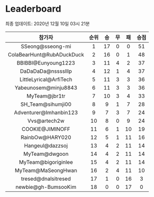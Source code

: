 # Leaderboard
최종 업데이트: 2020년 12월 10일 03시 21분




| 참가자 | 순위 | 승 | 무 | 패 | 승점 |
|:---:|:---:|:---:|:---:|:---:|:---:|
| SSeong@sseong-mi | 1 | 17 | 0 | 0 | 51 |
| ColaBearHunt@RubADuckDuck | 2 | 16 | 0 | 1 | 48 |
| BBIBBI@Eunyoung1223 | 3 | 11 | 4 | 2 | 37 |
| DaDaDaDa@nsssslllp | 4 | 12 | 1 | 4 | 37 |
| LittleLyrical@ArfiTech | 5 | 11 | 3 | 3 | 36 |
| Yabeunosem@minju8843 | 6 | 11 | 3 | 3 | 36 |
| MyTeam@jbr1tr | 7 | 10 | 3 | 4 | 33 |
| SH_Team@sihumji00 | 8 | 9 | 1 | 7 | 28 |
| Adventurer@Imhanbin123 | 9 | 7 | 3 | 7 | 24 |
| Vvs@artech2w | 10 | 8 | 0 | 9 | 24 |
| COOKIE@JIMINOFF | 11 | 6 | 1 | 10 | 19 |
| RainbOw@HARY020 | 12 | 5 | 1 | 11 | 16 |
| Hangeul@dazzsoj | 13 | 4 | 2 | 11 | 14 |
| MyTeam@dwgoon | 14 | 4 | 2 | 11 | 14 |
| MyTeam@bigoriginlee | 15 | 4 | 2 | 11 | 14 |
| MyTeam@MaSeongHwan | 16 | 2 | 4 | 11 | 10 |
| tresed@dnalsitresed | 17 | 1 | 0 | 16 | 3 |
| newbie@gh-BumsooKim | 18 | 0 | 0 | 17 | 0 |